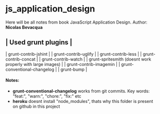 <h1>js_application_design</h1>
<p>Here will be all notes from book JavaScript Application Design. Author: <b>Nicolas Bevacqua</b></p>

| Used grunt plugins |
----------------------
| grunt-contrib-jshint |
| grunt-contrib-uglify |
| grunt-contrib-less |
| grunt-contrib-concat |
| grunt-contrib-watch |
| grunt-spritesmith (doesnt work properly with large images) |
| grunt-contrib-imagemin |
| grunt-conventional-changelog |
| grunt-bump |

<h4>Notes:</h4>
<ul>
  <li><b>grunt-conventional-changelog</b> works from git commits. Key words: "feat:", "warn:", "chore:", "fix:" etc</li>
  <li><b>heroku</b> doesnt install "node_modules", thats why this folder is present on github in this project</li>
</ul>

